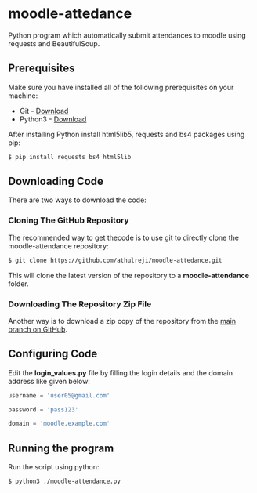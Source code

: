 # moodle-attedance
Python program which automatically submit attendances to moodle using requests and BeautifulSoup.

## Prerequisites
Make sure you have installed all of the following prerequisites on your machine:
* Git - [Download](https://git-scm.com/downloads)
* Python3 - [Download](https://www.python.org/downloads/)

After installing Python install html5lib5, requests and bs4 packages using pip:
```bash
$ pip install requests bs4 html5lib
```
## Downloading Code
There are two ways to download the code:

### Cloning The GitHub Repository
The recommended way to get thecode is to use git to directly clone the moodle-attendance repository:

```bash
$ git clone https://github.com/athulreji/moodle-attedance.git
```

This will clone the latest version of the repository to a **moodle-attendance** folder.

### Downloading The Repository Zip File
Another way is to download a zip copy of the repository from the [main branch on GitHub](https://github.com/athulreji/moodle-attedance/archive/refs/heads/main.zip).

## Configuring Code
Edit the **login_values.py** file by filling the login details and the domain address like given below:
```python
username = 'user05@gmail.com'

password = 'pass123'

domain = 'moodle.example.com'
```

## Running the program

Run the script using python:

```bash
$ python3 ./moodle-attendance.py
```
